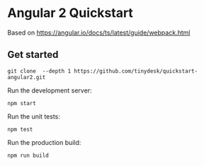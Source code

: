 # Angular 2 Quickstart

Based on https://angular.io/docs/ts/latest/guide/webpack.html

## Get started

```
git clone  --depth 1 https://github.com/tinydesk/quickstart-angular2.git
```

Run the development server:
```
npm start
```

Run the unit tests:
```
npm test
```

Run the production build:
```
npm run build
```

